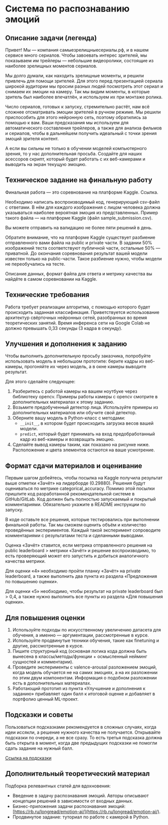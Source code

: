 # Система по распознаванию эмоций

## Описание задачи (легенда)

Привет! Мы — компания самыезрелищныесериалы.рф, и в нашем сервисе много сериалов. Чтобы завоевать интерес зрителей, мы показываем им трейлеры — небольшие видеоролики, состоящие из наиболее зрелищных моментов сериалов.

Мы долго думали, как находить зрелищные моменты, и решили привлечь для помощи зрителей. Для этого перед презентацией сериала широкой аудитории мы просим разных людей посмотреть этот сериал и снимаем их эмоции на камеру. Так мы видим моменты, в которые зритель был наиболее впечатлён, и используем их при монтаже ролика.

Число сериалов, готовых к запуску, стремительно растёт, нам всё сложнее отсматривать эмоции зрителей в ручном режиме. Мы решили приспособить для этого нейронную сеть, поэтому обратились за помощью к вам. Ваши предсказания мы используем для автоматического составления трейлеров, а также для анализа фильмов и сериалов, чтобы в дальнейшем получить идеальный с точки зрения эмоций зрителя контент.

А если вы сильны не только в обучении моделей компьютерного зрения, то у нас дополнительная просьба. Создайте для наших асессоров скрипт, который будет работать с их веб-камерами и выводить на экран текущую эмоцию.

## Техническое задание на финальную работу

Финальная работа — это соревнование на платформе Kaggle. Ссылка.

Необходимо написать воспроизводимый код, генерирующий csv-файл с ответами. В нём для каждого изображения с лицом человека должна указываться наиболее вероятная эмоция из представленных. Пример такого файла — на платформе Kaggle (файл sample_submission.csv).

Вы можете отправить на валидацию не более пяти решений в день.

Обратите внимание, что на платформе Kaggle существует разбиение отправленного вами файла на public и private части. В задании 50% изображений теста соответствуют публичной части, остальные 50% — приватной. До окончания соревнования результат вашей модели известен только на public-части. Такое разбиение нужно, чтобы модели не переобучались на тесте.

Описание данных, формат файла для ответа и метрику качества вы найдёте в самом соревновании на Kaggle.

## Технические требования

Работа требует реализации алгоритма, с помощью которого будет происходить заданная классификация. Приветствуется использование архитектур свёрточных нейронных сетей, разобранных во время теоретических занятий. Время инференса сети на Google Colab не должно превышать 0,33 секунды (3 кадра в секунду).

## Улучшения и дополнения к заданию

Чтобы выполнить дополнительную просьбу заказчика, попробуйте использовать модель в небольшом прототипе: берите кадры из веб-камеры, прогоняйте их через модель, а в окне камеры выводите результат.

Для этого сделайте следующее:

1. Разберитесь с работой камеры на вашем ноутбуке через библиотеку opencv. Примеры работы камеры с opencv смотрите в дополнительных материалах к этому заданию.
2. Возьмите предобученный детектор лица. Используйте примеры из дополнительных материалов или обучите свой детектор.
3. Оберните вашу модель в Python-класс с методами:
   - `__init__`, в котором будет происходить загрузка весов вашей модели.
   - `predict`, который будет принимать на вход предобработанный кадр из веб-камеры и возвращать эмоцию.
4. Сделайте вывод камеры таким, как показано на рисунке ниже. Расположение и цвета элементов остаются на ваше усмотрение.

## Формат сдачи материалов и оценивание

Первым шагом добейтесь, чтобы посылка на Kaggle получила результат выше отметки «Зачёт» на лидерборде (0.29880). Решения будут оцениваться по метрике categorical_accuracy. Помимо этой посылки пришлите код разработанной рекомендательной системе в GitHub/GitLab. Код должен быть полностью запускаемый и покрытый комментариями. Обязательно укажите в README инструкции по запуску.

В коде оставьте все решения, которые тестировались при выполнении финальной работы. Так мы сможем оценить объём и количество проведённых экспериментов. Каждый такой эксперимент сопроводите комментариями с результатами теста и сделанными выводами.

Оценка «Зачёт» ставится, если метрика отправленного решения на public leaderboard > метрики «Зачёт» и решение воспроизводимо, то есть проверяющий может его запустить и добиться аналогичного качества метрики.

Для оценки «4» необходимо пройти планку «Зачёт» на private leaderboard, а также выполнить два пункта из раздела «Предложения по повышению оценки».

Для оценки «5» необходимо, чтобы результат на private leaderboard был > 0,4, а также нужно выполнить все пункты из раздела «Для повышения оценки».

## Для повышения оценки

1. Используйте подходы по искусственному увеличению датасета для обучения, а именно — аргументации, рассмотренные в курсе.
2. Используйте продвинутые техники обучения, такие как finetuning и другие, рассмотренные в курсе.
3. Пишите структурный код (основная логика кода должна быть вынесена в классы/методы/функции + осмысленный нейминг сущностей и комментарии).
4. Проведите эксперименты с valence-arousal разложением эмоций, когда модель обучается не на самих эмоциях, а на их разложении по этим двум компонентам. Информация о подобном разложении есть в дополнительных материалах.
5. Работающий прототип из пункта «Улучшение и дополнения к заданию» прибавляет один балл к итоговой оценке и добавляет в портфолио ценный ML-проект.

## Подсказки и советы

Пользоваться подсказками рекомендуется в сложных случаях, когда идеи иссякли, а решение нужного качества не получается. Открывайте подсказки по очереди, а не все сразу. То есть третья подсказка должна быть открыта в момент, когда две предыдущих подсказки не помогли сдать задание на нужный балл.

[Ссылка на подсказки](https://colab.research.google.com/drive/13UoATlI-iPd9Jg9fo-f3jcqWUNj6PJZ4?usp=sharing)

## Дополнительный теоретический материал

Подборка релевантных статей для вдохновения:

- Введение в задачу распознавания эмоций. Авторы описывают концепции решений в зависимости от входных данных.
- Бизнес-приложения задачи распознавания эмоций: [https://rb.ru/longread/emotion-ai/](https://rb.ru/longread/emotion-ai/).
- Продвинутое задание: туториал по работе с камерой в Python.